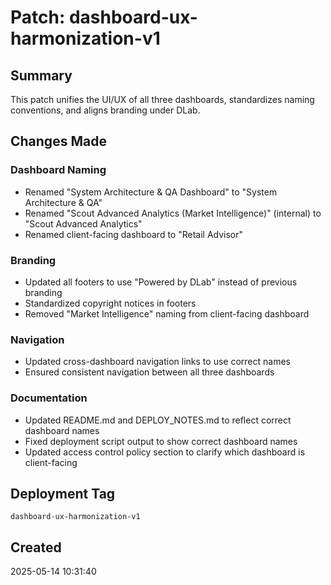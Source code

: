 # Patch: dashboard-ux-harmonization-v1

## Summary
This patch unifies the UI/UX of all three dashboards, standardizes naming conventions, and aligns branding under DLab.

## Changes Made

### Dashboard Naming
- Renamed "System Architecture & QA Dashboard" to "System Architecture & QA"
- Renamed "Scout Advanced Analytics (Market Intelligence)" (internal) to "Scout Advanced Analytics"
- Renamed client-facing dashboard to "Retail Advisor"

### Branding
- Updated all footers to use "Powered by DLab" instead of previous branding
- Standardized copyright notices in footers
- Removed "Market Intelligence" naming from client-facing dashboard

### Navigation
- Updated cross-dashboard navigation links to use correct names
- Ensured consistent navigation between all three dashboards

### Documentation
- Updated README.md and DEPLOY_NOTES.md to reflect correct dashboard names
- Fixed deployment script output to show correct dashboard names
- Updated access control policy section to clarify which dashboard is client-facing

## Deployment Tag
`dashboard-ux-harmonization-v1`

## Created
2025-05-14 10:31:40
